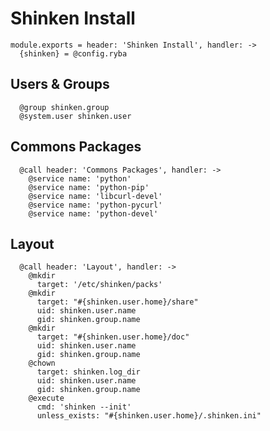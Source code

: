 
# Shinken Install

    module.exports = header: 'Shinken Install', handler: ->
      {shinken} = @config.ryba

## Users & Groups

      @group shinken.group
      @system.user shinken.user

## Commons Packages

      @call header: 'Commons Packages', handler: ->
        @service name: 'python'
        @service name: 'python-pip'
        @service name: 'libcurl-devel'
        @service name: 'python-pycurl'
        @service name: 'python-devel'

## Layout

      @call header: 'Layout', handler: ->
        @mkdir
          target: '/etc/shinken/packs'
        @mkdir
          target: "#{shinken.user.home}/share"
          uid: shinken.user.name
          gid: shinken.group.name
        @mkdir
          target: "#{shinken.user.home}/doc"
          uid: shinken.user.name
          gid: shinken.group.name
        @chown
          target: shinken.log_dir
          uid: shinken.user.name
          gid: shinken.group.name
        @execute
          cmd: 'shinken --init'
          unless_exists: "#{shinken.user.home}/.shinken.ini"
